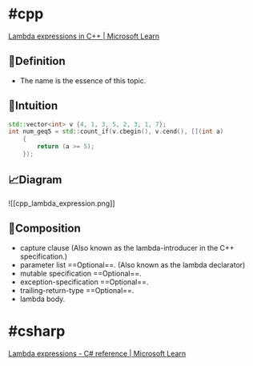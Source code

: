 # #cpp 
[Lambda expressions in C++ | Microsoft Learn](https://learn.microsoft.com/en-us/cpp/cpp/lambda-expressions-in-cpp?view=msvc-170)
## 📝Definition
- The name is the essence of this topic.


## 🧠Intuition
```c++
std::vector<int> v {4, 1, 3, 5, 2, 3, 1, 7};
int num_geq5 = std::count_if(v.cbegin(), v.cend(), [](int a)
    {
        return (a >= 5);
    });
```


## 📈Diagram
![[cpp_lambda_expression.png]]


## 🧪Composition
- capture clause (Also known as the lambda-introducer in the C++ specification.)
- parameter list ==Optional==. (Also known as the lambda declarator)
- mutable specification ==Optional==.
- exception-specification ==Optional==.
- trailing-return-type ==Optional==.
- lambda body.


# #csharp 
[Lambda expressions - C# reference | Microsoft Learn](https://learn.microsoft.com/en-us/dotnet/csharp/language-reference/operators/lambda-expressions)